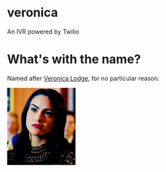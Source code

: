 # veronica

An IVR powered by Twilio

# What's with the name?

Named after [Veronica Lodge](https://en.wikipedia.org/wiki/Veronica_Lodge), for no particular reason.

<img src="doc/veronica.gif" alt="Veronica Lodge"/>
